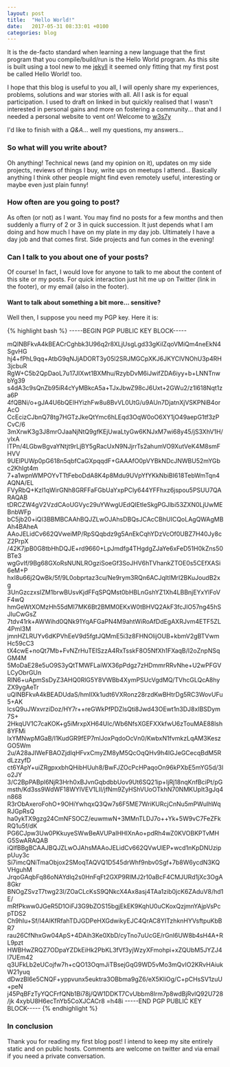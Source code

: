 ```yaml
---
layout: post
title:  "Hello World!"
date:   2017-05-31 08:33:01 +0100
categories: blog
---
```

It is the de-facto standard when learning a new language that the first program
that you compile/build/run is the Hello World program.  As this site is built
using a tool new to me [jekyll](https://jekyllrb.com) it seemed only fitting
that my first post be called Hello World! too.  

I hope that this blog is useful to you all, I will openly share my
experiences, problems, solutions and war stories with all.  All I ask is for
equal participation.  I used to draft on linked in but quickly realised that I
wasn't interested in personal gains and more on fostering a community...
that and I needed a personal website to vent on! Welcome to [w3s7y]({{site.baseurl}})

I'd like to finish with a *Q&A*... well my questions, my answers...

### So what will you write about?
Oh anything!  Technical news (and my opinion on it), updates on my side projects,
reviews of things I buy, write ups on meetups I attend...
Basically anything I think other people might find even remotely useful,
interesting or maybe even just plain funny!

### How often are you going to post?
As often (or not) as I want.  You may find no posts for a few months and then
suddenly a flurry of 2 or 3 in quick succession.  It just depends what I am
doing and how much I have on my plate in my day job.  Ultimately I have a day
job and that comes first.  Side projects and fun comes in the evening!

### Can I talk to you about one of your posts?
Of course!  In fact, I would love for anyone to talk to me about the content
of this site or my posts.  For quick interaction just hit me up on Twitter
(link in the footer), or my email (also in the footer).  

#### Want to talk about something a bit more... sensitive?
Well then, I suppose you need my PGP key.  Here it is:

{% highlight bash %}
-----BEGIN PGP PUBLIC KEY BLOCK-----

mQINBFkvA4kBEACrCghbk3U96q2r8XLjUsgLgd33gKilZqoVMiQm4neEkN4SgvHG
hj4+fPhL9qq+AtbG9qNJjADORT3y05l2SRJMGCpXKJ6JKYClVNOhU3p4RH3jcbuR
RgW+C5b2QpDaoL7u17JIXwt1BXMhu/RzybDvM6iJwifZDA6iyy+b+LNNTnwbYg39
s4dA3c9sQnZb95iR4cYyMBkcA5a+TJxJbwZ98cJ6Uxt+2GWu2/z1l618Nqt1za6P
4fQBNi/o+gJA4U6bQElHYizhFw8u8BvVL0UtG/u9AUn7DjatnXjVSKPNiB4orAcO
CcEcizCJbnQ78tg7HGTzJkeQtYmc6hLEqd3OqW0oO6XY1jO49aepG1tf3zPCvC/6
3mXrwK3g3J8mrOJaaNjNtQ9gfKEjUwaLtyGw6KNJxM7wi68y45/jS3XhV1H/ylxA
lTPn/4LGbwBgvaYNtjt9rLjBY5gRacUxN9NJjrrTs2ahumVO9XutVeK4M8smFHVV
9UElPUWp0pG618n5qbfCaGXpqqdF+GAAAfO0pVYBkNDcJNWBU52mYGbc2KhIgt4m
7+a1wpnWMPOYvTTtFeboDdA8K4p8Mdu9UVpYfYKkNbiBI618TebWmTqn4AQNA/EL
FVyRbQ+KzI1qWirGNh8GRFFaFGbUaYxpPCly644YFFhxz6jspou5PSUU7QARAQAB
tDRCZW4gV2VzdCAoUGVyc29uYWwgUEdQIEtleSkgPGJlbi53ZXN0LjUwMEBnbWFp
bC5jb20+iQI3BBMBCAAhBQJZLwOJAhsDBQsJCAcCBhUICQoLAgQWAgMBAh4BAheA
AAoJELidCv662QVweiMP/RpSQqbdz9g5AnEkCqhYDzVcOf0UBZ7H40Jy8cZ2PrpX
/42K7jpB0G8tbHhDQJE+rd9660+LpJmdfg4THgdgZJaYe6xFeD51H0kZns50BTe3
wgGvIf/9Bg68GXoRsNUNLROgziSoeGf3SoJHV6hTVhankZTOE0s5CEfXASi6eM+P
hxI8u66j2QwBk/5f/9L0obprtaz3cu/Ne9rym3RQn6ACJqItIMrI2BKuJoudB2xg
3UnGzczxsIZM1brwBUsvKjdFFqSPQMst0bHBLnGshYZ1Xh4LBBnjEYxYlFoVF4wQ
hmGeWtXOMzHh55dMI7MK6Bt2BMM0EKxW0tBHVQ2AkF3fcJlO57ng45hSJIuCwGsZ
7tdv41rk+AWWihd0QNk91YqAFGaPN4M9ahtWiRoAfDdEgAXRJvm4ETF5ZL4PmI3M
jmnHZLRUYv6dKPVhEeV9d5fgtJQMmE5i3z8FHNOlijOUB+kbmV2gBTVwmHc59cC3
tX4cwE+noQt7Mb+FvNZrHuTEISzzA4RxTsskF8O5NfXh1FXaqB/I2oZnpNSqGM4M
5MoDaE28e5uO9S3yQtTMWFLaiWX36pPdgz7zHDmmrRRvNhe+U2wPFGVLCyObrGUn
RIN6+uApmSsDyZ3AHQ0RlG5Y8VWBb4XymPSUcVgdMQ/TVhcGLQcA8hyZX9ygAeTr
uQINBFkvA4kBEADUdaS/hmIIXk1udt6VXRonz28rzdKwBHtrDg5RC3WovUFu5+AK
lcsQ9uJWxvrziDoz/HY7r++reGWkPfPDZlsQti8Jwd43OEwt1n3DJ8xIBSDym7S+
2HkqUV1C7caKOK+g5iMrxpXH64UIc/Wb6NfsXGEFXXkfwU6zTouMAE88lsh8YFMi
lxYMNwpMGaB/I1KudGR9fEP7mlJoxPqdoOcVn0/KwbxN1fvmkzLqAM3KeszGO5Wm
2u/A28aJIWeFBAOZjdIqHFvxCmyZM8yM5QcOqQHv9h4IGJeGCecqBdM5RdLzzyfD
ct6YApY+uiZRgpxxbhQHibHUuh8/BwFJZOcPcHPaqoOn96kPXbE5mYG5d/3lo2JY
3/C2BpPABpl6NjR3Hrh0xBJvnGqbdbbUov9Ut6SQ21ip+IjRj18nqKnfBciPt/pG
msth/Kd3ss9WdWF18WYlVEV1LII/jfNm9ZyHShVUoOTkhN70NMKUpIt3gJq4n868
R3rObAxeroFohO+9OHiYwhqxQ3Qw7s6F5ME7WriKURcjCnNu5mPWulhWqRJGpRsQ
ha0ykTX9gzg24CmNFSOCZ/euwmwN+3MMnTLDJ7o++Yk+5W9vC7FeZFkRQ1u5f/dK
PG6CJpw3Uw0PKkuyeSWwBeAVUPaIHHIXnAo+pdRh4wZ0KVOBKPTvMHG5SwARAQAB
iQIfBBgBCAAJBQJZLwOJAhsMAAoJELidCv662QVwUlEP+wcd1nKpDNUzippUuy3c
Si7imcQNiTmaObjox2SMoqTAQVQ1D545drWhf9nbv0Sgf+7b8W6ycdN3KQVHguhM
JrqoGAqbFq86oNAYdlq2s0HnFqFt2GXP9RIMJ2r10aBcF4CMJURd1jXc3OgA8Gkr
BNOgZSvzT7twg23I/ZOaCLcKsS9QNkcX4Ax8asj4TAa1zib0jcK6ZAduV8/hd1E/
mRfPkww0JGeR5D1OiFJ3G9bZOS15bgjEkEK9KqhU0uCKoxQzjmnYAjpVsPcpTDS2
Ch9hIu+Sf/I4AlKfRfahTDJGDPeHXGdwikyEJC4QrAC8YITzhknHYVsftpuKbBR7
rau26CfNhxGw04ApS+4DAih3Ke0XbD/cyTno7uUcGE/rGnl6UW8b4sH4A+RL9pzt
HWBHwZRQZ7ODpaYZDkEiHk2PbKL3fVf3yjWzyXFmohpi+xZQUbM5JYZJ4l7UEm42
q3UFkLb2eUCojfw7h+cQO13OqmJiTBsejGqG9WD5vMo3mQvIO2KRvHAiukW21yuq
dDwzBl6e5CNQF+yppvunx5euktra3OBbma9gZ6/eX5KliOg/C+pCHsSV1zuU+peN
j45PqBFzTyYQCFrfQNb1Bi78j/QW1DDKT7CvUbbm8Irm7p8wdBjRvlQ92U728/jk
4xybU8H6ecTnYb5CoXJCACr8
=h48i
-----END PGP PUBLIC KEY BLOCK-----
{% endhighlight %}

### In conclusion
Thank you for reading my first blog post!  I intend to keep my site entirely
static and on public hosts.  Comments are welcome on twitter
and via email if you need a private conversation.  
